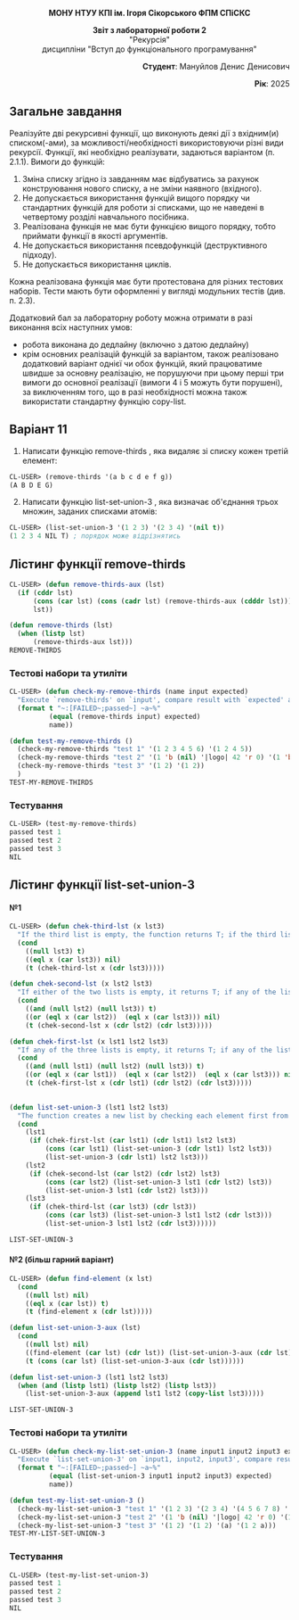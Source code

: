 <p align="center"><b>МОНУ НТУУ КПІ ім. Ігоря Сікорського ФПМ СПіСКС</b></p>

<p align="center">
<b>Звіт з лабораторної роботи 2</b><br/>
"Рекурсія"<br/>
дисципліни "Вступ до функціонального програмування"
</p>

<p align="right"><b>Студент</b>: Мануйлов Денис Денисович</p>
<p align="right"><b>Рік</b>: 2025</p>

## Загальне завдання
Реалізуйте дві рекурсивні функції, що виконують деякі дії з вхідним(и) списком(-ами), за можливості/необхідності використовуючи різні види рекурсії. Функції, які необхідно реалізувати, задаються варіантом (п. 2.1.1). Вимоги до функцій:
1. Зміна списку згідно із завданням має відбуватись за рахунок конструювання нового списку, а не зміни наявного (вхідного).
2. Не допускається використання функцій вищого порядку чи стандартних функцій для роботи зі списками, що не наведені в четвертому розділі навчального посібника.
3. Реалізована функція не має бути функцією вищого порядку, тобто приймати функції в якості аргументів.
4. Не допускається використання псевдофункцій (деструктивного підходу).
5. Не допускається використання циклів.

Кожна реалізована функція має бути протестована для різних тестових наборів. Тести мають бути оформленні у вигляді модульних тестів (див. п. 2.3).  

Додатковий бал за лабораторну роботу можна отримати в разі виконання всіх наступних умов:
- робота виконана до дедлайну (включно з датою дедлайну)
- крім основних реалізацій функцій за варіантом, також реалізовано додатковий варіант однієї чи обох функцій, який працюватиме швидше за основну реалізацію, не порушуючи при цьому перші три вимоги до основної реалізації (вимоги 4 і 5 можуть бути порушені), за виключенням того, що в разі необхідності можна також використати стандартну функцію copy-list.

## Варіант 11
1. Написати функцію remove-thirds , яка видаляє зі списку кожен третій елемент:
```lisp
CL-USER> (remove-thirds '(a b c d e f g))
(A B D E G)
```
2. Написати функцію list-set-union-3 , яка визначає об'єднання трьох множин, заданих списками атомів:
```lisp
CL-USER> (list-set-union-3 '(1 2 3) '(2 3 4) '(nil t))
(1 2 3 4 NIL T) ; порядок може відрізнятись
```

## Лістинг функції remove-thirds
```lisp
CL-USER> (defun remove-thirds-aux (lst)
  (if (cddr lst)
      (cons (car lst) (cons (cadr lst) (remove-thirds-aux (cdddr lst))))
      lst))

(defun remove-thirds (lst)
  (when (listp lst)
      (remove-thirds-aux lst)))
REMOVE-THIRDS
```
### Тестові набори та утиліти
```lisp
CL-USER> (defun check-my-remove-thirds (name input expected)
  "Execute `remove-thirds' on `input', compare result with `expected' and print comparison status"
  (format t "~:[FAILED~;passed~] ~a~%"
          (equal (remove-thirds input) expected)
          name))

(defun test-my-remove-thirds ()
  (check-my-remove-thirds "test 1" '(1 2 3 4 5 6) '(1 2 4 5))
  (check-my-remove-thirds "test 2" '(1 'b (nil) '|logo| 42 'r 0) '(1 'b '|logo| 42 0))
  (check-my-remove-thirds "test 3" '(1 2) '(1 2))
  )
TEST-MY-REMOVE-THIRDS
```
### Тестування
```lisp
CL-USER> (test-my-remove-thirds)
passed test 1
passed test 2
passed test 3
NIL
```
## Лістинг функції list-set-union-3
#### №1
```lisp
CL-USER> (defun chek-third-lst (x lst3)
  "If the third list is empty, the function returns T; if the third list contains the same element as "X", the function returns NIL."
  (cond
    ((null lst3) t)
    ((eql x (car lst3)) nil)
    (t (chek-third-lst x (cdr lst3)))))

(defun chek-second-lst (x lst2 lst3)
  "If either of the two lists is empty, it returns T; if any of the lists contains the same element as "X", the function will return NIL."
  (cond
    ((and (null lst2) (null lst3)) t)
    ((or (eql x (car lst2))  (eql x (car lst3))) nil)
    (t (chek-second-lst x (cdr lst2) (cdr lst3)))))

(defun chek-first-lst (x lst1 lst2 lst3)
  "If any of the three lists is empty, it returns T; if any of the lists contains the same element as "X", the function returns NIL."
  (cond
    ((and (null lst1) (null lst2) (null lst3)) t)
    ((or (eql x (car lst1))  (eql x (car lst2))  (eql x (car lst3))) nil)
    (t (chek-first-lst x (cdr lst1) (cdr lst2) (cdr lst3)))))
      

(defun list-set-union-3 (lst1 lst2 lst3)
  "The function creates a new list by checking each element first from lst1 and then from lst2; if a duplicate is found, the element will be skipped."
  (cond
    (lst1
     (if (chek-first-lst (car lst1) (cdr lst1) lst2 lst3)
         (cons (car lst1) (list-set-union-3 (cdr lst1) lst2 lst3))
         (list-set-union-3 (cdr lst1) lst2 lst3)))
    (lst2
     (if (chek-second-lst (car lst2) (cdr lst2) lst3)
         (cons (car lst2) (list-set-union-3 lst1 (cdr lst2) lst3))
         (list-set-union-3 lst1 (cdr lst2) lst3)))
    (lst3
     (if (chek-third-lst (car lst3) (cdr lst3))
         (cons (car lst3) (list-set-union-3 lst1 lst2 (cdr lst3)))
         (list-set-union-3 lst1 lst2 (cdr lst3))))))

LIST-SET-UNION-3
```
#### №2 (більш гарний варіант)
```lisp
CL-USER> (defun find-element (x lst)
  (cond
    ((null lst) nil) 
    ((eql x (car lst)) t)
    (t (find-element x (cdr lst)))))

(defun list-set-union-3-aux (lst)
  (cond
    ((null lst) nil)
    ((find-element (car lst) (cdr lst)) (list-set-union-3-aux (cdr lst)))
    (t (cons (car lst) (list-set-union-3-aux (cdr lst))))))

(defun list-set-union-3 (lst1 lst2 lst3)
  (when (and (listp lst1) (listp lst2) (listp lst3))
    (list-set-union-3-aux (append lst1 lst2 (copy-list lst3)))))

LIST-SET-UNION-3
```
### Тестові набори та утиліти
```lisp
CL-USER> (defun check-my-list-set-union-3 (name input1 input2 input3 expected)
  "Execute `list-set-union-3' on `input1, input2, input3', compare result with `expected' and print comparison status"
  (format t "~:[FAILED~;passed~] ~a~%"
          (equal (list-set-union-3 input1 input2 input3) expected)
          name))

(defun test-my-list-set-union-3 ()
  (check-my-list-set-union-3 "test 1" '(1 2 3) '(2 3 4) '(4 5 6 7 8) '(1 2 3 4 5 6 7 8))
  (check-my-list-set-union-3 "test 2" '(1 'b (nil) '|logo| 42 'r 0) '(1 'b '|logo| 42 0) '('|logo| 1 1 1) '('B (NIL) '|logo| 'R 'B '|logo| 42 0 '|logo| 1))
  (check-my-list-set-union-3 "test 3" '(1 2) '(1 2) '(a) '(1 2 a)))
TEST-MY-LIST-SET-UNION-3
```
### Тестування
```lisp
CL-USER> (test-my-list-set-union-3)
passed test 1
passed test 2
passed test 3
NIL
```
